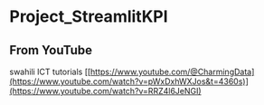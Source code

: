 # Project_StreamlitKPI

## From YouTube



swahili ICT tutorials
[[https://www.youtube.com/@CharmingData](https://www.youtube.com/watch?v=pWxDxhWXJos&t=4360s)](https://www.youtube.com/watch?v=RRZ4l6JeNGI)
